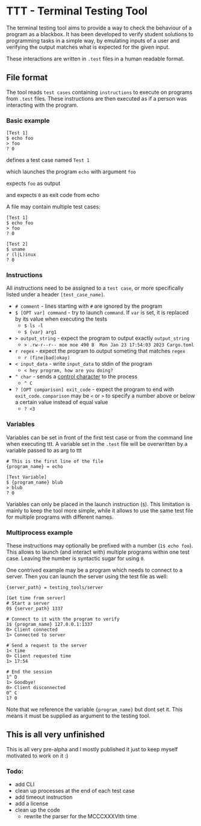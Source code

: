 # TTT - Terminal Testing Tool

The terminal testing tool aims to provide a way to check the behaviour of a program as a blackbox.
It has been developed to verify student solutions to programming tasks in a simple way, by emulating inputs of a user and verifying the output matches what is expected for the given input.

These interactions are written in `.test` files in a human readable format.

## File format

The tool reads `test cases` containing `instructions` to execute on programs from `.test` files. These instructions are then executed as if a person was interacting with the program.

### Basic example
```
[Test 1]
$ echo foo
> foo
? 0
```
defines a test case named `Test 1`

which launches the program `echo` with argument `foo`

expects `foo` as output

and expects `0` as exit code from echo

A file may contain multiple test cases:
```
[Test 1]
$ echo foo
> foo
? 0

[Test 2]
$ uname
r (l|L)inux
? 0
```

### Instructions

All instructions need to be assigned to a `test case`, or more specifically listed under a header `[test_case_name]`.

- `# comment` - lines starting with `#` are ignored by the program
- `$ [OPT var] command` - try to launch `command`. If `var` is set, it is replaced by its value when executing the tests
  - `$ ls -l`
  - `$ {var} arg1`
- `> output_string` - expect the program to output exactly `output_string`
  - `> .rw-r--r-- moe moe 490 B  Mon Jan 23 17:54:03 2023 Cargo.toml`
- `r regex` - expect the program to output someting that matches `regex`
  - `r (fine|bad|okay)`
- `< input_data` - write `input_data` to stdin of the program
  - `< hey program, how are you doing?`
- `^ char` - sends a [control character](https://en.wikipedia.org/wiki/C0_and_C1_control_codes) to the process
  - `^ C`
- `? [OPT comparison] exit_code` - expect the program to end with `exit_code`. `comparison` may be `<` or `>` to specify a number above or below a certain value instead of equal value
  - `? <3`


### Variables

Variables can be set in front of the first test case or from the command line when executing ttt. A variable set in the `.test` file will be overwritten by a variable passed to as arg to ttt

```
# This is the first line of the file
{program_name} = echo

[Test Variable]
$ {program_name} blub
> blub
? 0
```

Variables can only be placed in the launch instruction (`$`). This limitation is mainly to keep the tool more simple, while it allows to use the same test file for multiple programs with different names.

### Multiprocess example

These instructions may optionally be prefixed with a number (`1$ echo foo`). This allows to launch (and interact with) multiple programs within one test case.
Leaving the number is syntactic sugar for using `0`. 
 
One contrived example may be a program which needs to connect to a server. Then you can launch the server using the test file as well:

```
{server_path} = testing_tools/server

[Get time from server]
# Start a server
0$ {server_path} 1337

# Connect to it with the program to verify
1$ {program_name} 127.0.0.1:1337
0> Client connected
1> Connected to server

# Send a request to the server
1< time
0> Client requested time
1> 17:54

# End the session
1^ D
1> Goodbye!
0> Client disconnected
0^ C
1? 0
```

Note that we reference the variable `{program_name}` but dont set it. This means it must be supplied as argument to the testing tool.

## This is all very unfinished

This is all very pre-alpha and I mostly published it just to keep myself motivated to work on it :)

### Todo:
- add CLI
- clean up processes at the end of each test case
- add timeout instruction
- add a license
- clean up the code
  - rewrite the parser for the MCCCXXXVIth time
